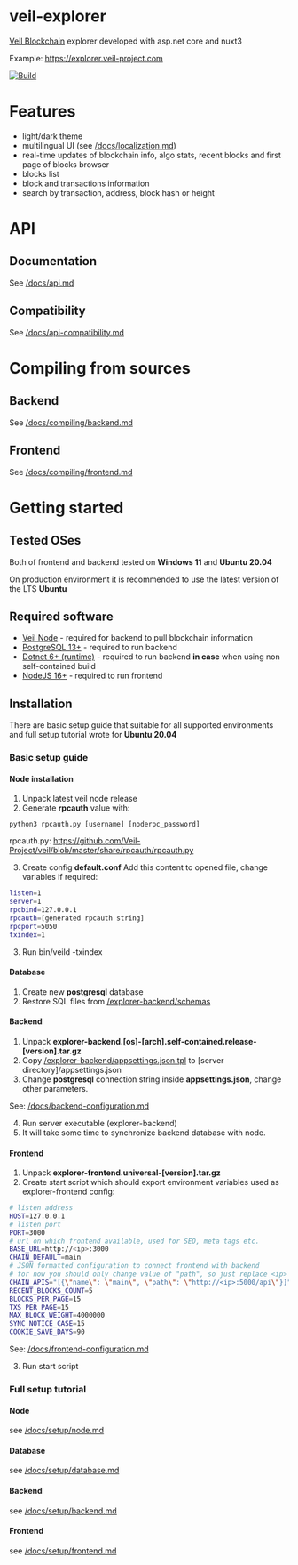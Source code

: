 # veil-explorer
[Veil Blockchain](https://github.com/Veil-Project/veil) explorer developed with asp.net core and nuxt3

Example: https://explorer.veil-project.com

[![Build](https://github.com/steel97/veil-explorer/actions/workflows/build.yaml/badge.svg)](https://github.com/steel97/veil-explorer/actions/workflows/build.yaml)

# Features
- light/dark theme
- multilingual UI (see [/docs/localization.md](/docs/localization.md))
- real-time updates of blockchain info, algo stats, recent blocks and first page of blocks browser
- blocks list
- block and transactions information
- search by transaction, address, block hash or height

# API
## Documentation
See [/docs/api.md](/docs/api.md)
## Compatibility
See [/docs/api-compatibility.md](/docs/api-compatibility.md)

# Compiling from sources
## Backend
See [/docs/compiling/backend.md](/docs/compiling/backend.md)
## Frontend
See [/docs/compiling/frontend.md](/docs/compiling/frontend.md)

# Getting started
## Tested OSes
Both of frontend and backend tested on **Windows 11** and **Ubuntu 20.04**

On production environment it is recommended to use the latest version of the LTS **Ubuntu**

## Required software
- [Veil Node](https://github.com/Veil-Project/veil) - required for backend to pull blockchain information
- [PostgreSQL 13+](https://www.postgresql.org/download/) - required to run backend
- [Dotnet 6+ (runtime)](https://dotnet.microsoft.com/en-us/download/dotnet/6.0) - required to run backend **in case** when using non self-contained build
- [NodeJS 16+](https://nodejs.org/en/) - required to run frontend

## Installation
There are basic setup guide that suitable for all supported environments and full setup tutorial wrote for **Ubuntu 20.04**
### Basic setup guide
#### Node installation
1. Unpack latest veil node release
2. Generate **rpcauth** value with:
```
python3 rpcauth.py [username] [noderpc_password]
```
rpcauth.py: https://github.com/Veil-Project/veil/blob/master/share/rpcauth/rpcauth.py

3. Create config **default.conf**
Add this content to opened file, change variables if required:
```bash
listen=1
server=1
rpcbind=127.0.0.1
rpcauth=[generated rpcauth string]
rpcport=5050
txindex=1
```
3. Run bin/veild -txindex
#### Database
1. Create new **postgresql** database
2. Restore SQL files from [/explorer-backend/schemas](/explorer-backend/schemas)
#### Backend
1. Unpack **explorer-backend.\[os\]-\[arch\].self-contained.release-\[version\].tar.gz**
2. Copy [/explorer-backend/appsettings.json.tpl](/explorer-backend/appsettings.json.tpl) to \[server directory\]/appsettings.json
3. Change **postgresql** connection string inside **appsettings.json**, change other parameters.

See: [/docs/backend-configuration.md](/docs/backend-configuration.md)

4. Run server executable (explorer-backend)
5. It will take some time to synchronize backend database with node.
#### Frontend
1. Unpack **explorer-frontend.universal-\[version\].tar.gz**
2. Create start script which should export environment variables used as explorer-frontend config:
```bash
# listen address
HOST=127.0.0.1
# listen port
PORT=3000
# url on which frontend available, used for SEO, meta tags etc.
BASE_URL=http://<ip>:3000
CHAIN_DEFAULT=main
# JSON formatted configuration to connect frontend with backend
# for now you should only change value of "path", so just replace <ip> and <backend_port>
CHAIN_APIS="[{\"name\": \"main\", \"path\": \"http://<ip>:5000/api\"}]"
RECENT_BLOCKS_COUNT=5
BLOCKS_PER_PAGE=15
TXS_PER_PAGE=15
MAX_BLOCK_WEIGHT=4000000
SYNC_NOTICE_CASE=15
COOKIE_SAVE_DAYS=90
```
See: [/docs/frontend-configuration.md](/docs/frontend-configuration.md)

3. Run start script


### Full setup tutorial
#### Node
see [/docs/setup/node.md](/docs/setup/node.md)
#### Database
see [/docs/setup/database.md](/docs/setup/database.md)
#### Backend
see [/docs/setup/backend.md](/docs/setup/backend.md)
#### Frontend
see [/docs/setup/frontend.md](/docs/setup/frontend.md)
